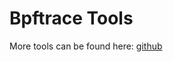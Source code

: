 # Bpftrace Tools

More tools can be found here: [github](https://github.com/bpftrace/bpftrace/tree/master/tools)

